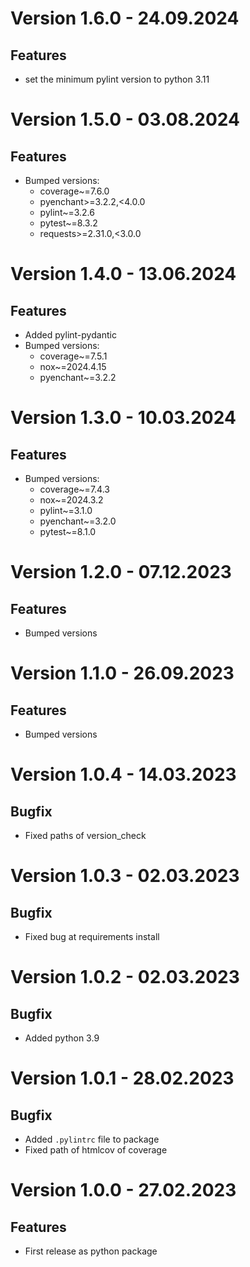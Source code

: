 # Version 1.6.0 - 24.09.2024

## Features

- set the minimum pylint version to python 3.11

# Version 1.5.0 - 03.08.2024

## Features

- Bumped versions:
    - coverage~=7.6.0
    - pyenchant>=3.2.2,<4.0.0
    - pylint~=3.2.6
    - pytest~=8.3.2
    - requests>=2.31.0,<3.0.0

# Version 1.4.0 - 13.06.2024

## Features

- Added pylint-pydantic
- Bumped versions:
    - coverage~=7.5.1
    - nox~=2024.4.15
    - pyenchant~=3.2.2

# Version 1.3.0 - 10.03.2024

## Features

- Bumped versions:
    - coverage~=7.4.3
    - nox~=2024.3.2
    - pylint~=3.1.0
    - pyenchant~=3.2.0
    - pytest~=8.1.0

# Version 1.2.0 - 07.12.2023

## Features

- Bumped versions

# Version 1.1.0 - 26.09.2023

## Features

- Bumped versions

# Version 1.0.4 - 14.03.2023

## Bugfix

- Fixed paths of version_check

# Version 1.0.3 - 02.03.2023

## Bugfix

- Fixed bug at requirements install

# Version 1.0.2 - 02.03.2023

## Bugfix

- Added python 3.9

# Version 1.0.1 - 28.02.2023

## Bugfix

- Added ``.pylintrc`` file to package
- Fixed path of htmlcov of coverage

# Version 1.0.0 - 27.02.2023

## Features

- First release as python package
